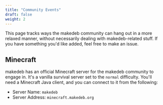 ```yaml
---
title: "Community Events"
draft: false
weight: 2
---
```


This page tracks ways the makedeb community can hang out in a more relaxed manner, without necessarily dealing with makedeb-related stuff. If you have something you'd like added, feel free to make an issue.

## Minecraft
makedeb has an official Minecraft server for the makedeb community to engage in. It's a vanilla survival server set to the `normal` difficulty. You'll need a Minecraft Java client, and you can connect to it from the following:

- Server Name: `makedeb`
- Server Address: `minecraft.makedeb.org`
